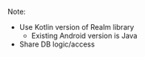 
Note:
- Use Kotlin version of Realm library
  - Existing Android version is Java
- Share DB logic/access